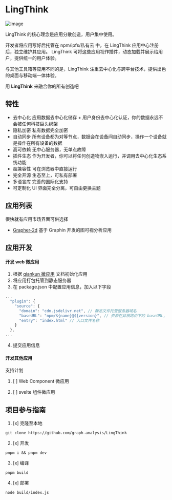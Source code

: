 # LingThink

![image](https://user-images.githubusercontent.com/53158137/128685299-12fbb39f-3927-40b5-8b9c-c661c8521064.png)

LingThink 的核心理念是应用分散创造，用户集中使用。

开发者将应用写好后托管在 npm/ipfs/私有云 中，在 LingThink 应用中心注册后，独立维护其应用。
LingThink 可将这些应用视作插件，动态加载并展示给用户，提供统一的用户体验。

与其他工具箱等应用不同的是，LingThink 注重去中心化与跨平台技术，提供出色的桌面与移动端一体体验。

用 **LingThink** 来融合你的所有创造吧

## 特性

- 去中心化 应用数据去中心化储存 + 用户身份去中心化认证，你的数据永远不会被任何科技巨头绑架
- 隐私加密 私有数据完全加密
- 自动同步 所有设备都为对等节点，数据会在设备间自动同步，操作一个设备就是操作在所有设备的数据
- 高可依赖 无中心服务器，无单点故障
- 插件生态 作为开发者，你可以将任何创造物嵌入运行，并调用去中心化生态系统功能
- 超兼容性 可在浏览器中直接运行
- 完全开源 生态至上，可私有部署
- 多语言库 完善的国际化支持
- 可定制化 UI 界面完全分离，可自由更换主题

## 应用列表

很快就有应用市场界面可供选择

- [Grapher-2d](https://github.com/graph-analysis/grapher-2d) 基于 Graphin 开发的图可视分析应用

## 应用开发

#### 开发 web 微应用

1. 根据 [qiankun 微应用](https://qiankun.umijs.org/zh) 文档初始化应用
2. 将应用打包托管到静态服务器
3. 在 package.json 中配置应用信息，加入以下字段

```js
...
  "plugin": {
    "source": {
      "domain": "cdn.jsdelivr.net", // 静态文件托管服务器域名
      "baseURL": "npm/${name}@${version}", // 资源在非根路由下的 baseURL, ${}可以直接取到 pakage.json 中的字段
      "entry": "index.html" // 入口文件名称
    }
  },
...
```

4. 提交应用信息

#### 开发其他应用

支持计划

1. [ ] Web Component 微应用

2. [ ] svelte 组件微应用

## 项目参与指南

1. [x] 克隆至本地

`git clone https://github.com/graph-analysis/LingThink`

2. [x] 开发

`pnpm i && pnpm dev`

3. [x] 编译

`pnpm build`

4. [x] 部署

`node build/index.js`
